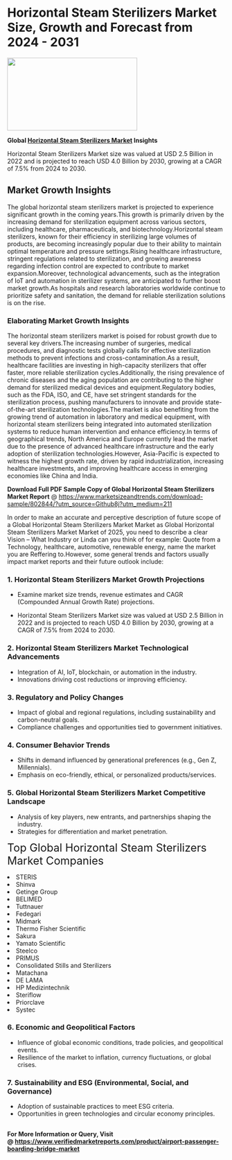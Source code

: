 <H1>Horizontal Steam Sterilizers Market Size, Growth and Forecast from 2024 - 2031</H1><img class="aligncenter size-medium wp-image-584254" src="https://thirdeyenews.in/wp-content/uploads/2024/09/Global-Market-Research-300x168.jpeg" alt="" width="300" height="168" /><p><strong>Global&nbsp;<a href="https://www.marketsizeandtrends.com/download-sample/802844/?utm_source=Github8j?utm_medium=211">Horizontal Steam Sterilizers Market</a> Insights</strong></p><p>Horizontal Steam Sterilizers Market size was valued at USD 2.5 Billion in 2022 and is projected to reach USD 4.0 Billion by 2030, growing at a CAGR of 7.5% from 2024 to 2030.</p><p><h2>Market Growth Insights</h2> The global horizontal steam sterilizers market is projected to experience significant growth in the coming years.This growth is primarily driven by the increasing demand for sterilization equipment across various sectors, including healthcare, pharmaceuticals, and biotechnology.Horizontal steam sterilizers, known for their efficiency in sterilizing large volumes of products, are becoming increasingly popular due to their ability to maintain optimal temperature and pressure settings.Rising healthcare infrastructure, stringent regulations related to sterilization, and growing awareness regarding infection control are expected to contribute to market expansion.Moreover, technological advancements, such as the integration of IoT and automation in sterilizer systems, are anticipated to further boost market growth.As hospitals and research laboratories worldwide continue to prioritize safety and sanitation, the demand for reliable sterilization solutions is on the rise. <h3>Elaborating Market Growth Insights</h3> The horizontal steam sterilizers market is poised for robust growth due to several key drivers.The increasing number of surgeries, medical procedures, and diagnostic tests globally calls for effective sterilization methods to prevent infections and cross-contamination.As a result, healthcare facilities are investing in high-capacity sterilizers that offer faster, more reliable sterilization cycles.Additionally, the rising prevalence of chronic diseases and the aging population are contributing to the higher demand for sterilized medical devices and equipment.Regulatory bodies, such as the FDA, ISO, and CE, have set stringent standards for the sterilization process, pushing manufacturers to innovate and provide state-of-the-art sterilization technologies.The market is also benefiting from the growing trend of automation in laboratory and medical equipment, with horizontal steam sterilizers being integrated into automated sterilization systems to reduce human intervention and enhance efficiency.In terms of geographical trends, North America and Europe currently lead the market due to the presence of advanced healthcare infrastructure and the early adoption of sterilization technologies.However, Asia-Pacific is expected to witness the highest growth rate, driven by rapid industrialization, increasing healthcare investments, and improving healthcare access in emerging economies like China and India.</p><p><span class=""><strong>Download Full PDF Sample Copy of Global Horizontal Steam Sterilizers Market Report</strong> @ <a href="https://www.marketsizeandtrends.com/download-sample/802844/?utm_source=Github8j?utm_medium=211" target="_blank">https://www.marketsizeandtrends.com/download-sample/802844/?utm_source=Github8j?utm_medium=211</a></span></p><p>In order to make an accurate and perceptive description of future scope of a Global&nbsp;Horizontal Steam Sterilizers Market Market as Global&nbsp;Horizontal Steam Sterilizers Market Market of 2025, you need to describe a clear Vision &ndash; What Industry or Linda can you think of for example: Quote from a Technology, healthcare, automotive, renewable energy, name the market you are Reffering to.However, some general trends and factors usually impact market reports and their future outlook include:</p><h3>1.&nbsp;<strong>Horizontal Steam Sterilizers Market Growth Projections</strong></h3><ul><li>Examine market size trends, revenue estimates and CAGR (Compounded Annual Growth Rate) projections.</li><li><p>Horizontal Steam Sterilizers Market size was valued at USD 2.5 Billion in 2022 and is projected to reach USD 4.0 Billion by 2030, growing at a CAGR of 7.5% from 2024 to 2030.</p></li></ul><h3>2.&nbsp;<strong>Horizontal Steam Sterilizers Market Technological Advancements</strong></h3><ul><li>Integration of AI, IoT, blockchain, or automation in the industry.</li><li>Innovations driving cost reductions or improving efficiency.</li></ul><h3>3.&nbsp;<strong>Regulatory and Policy Changes</strong></h3><ul><li>Impact of global and regional regulations, including sustainability and carbon-neutral goals.</li><li>Compliance challenges and opportunities tied to government initiatives.</li></ul><h3>4.&nbsp;<strong>Consumer Behavior Trends</strong></h3><ul><li>Shifts in demand influenced by generational preferences (e.g., Gen Z, Millennials).</li><li>Emphasis on eco-friendly, ethical, or personalized products/services.</li></ul><h3>5.&nbsp;<strong>Global Horizontal Steam Sterilizers Market Competitive Landscape</strong></h3><ul><li>Analysis of key players, new entrants, and partnerships shaping the industry.</li><li>Strategies for differentiation and market penetration.</li></ul><p data-pm-slice="1 1 []"><span style="color: inherit; font-family: inherit; font-size: 25px;">Top Global Horizontal Steam Sterilizers Market Companies</span></p><div class="" data-test-id=""><p><li>STERIS</li><li> Shinva</li><li> Getinge Group</li><li> BELIMED</li><li> Tuttnauer</li><li> Fedegari</li><li> Midmark</li><li> Thermo Fisher Scientific</li><li> Sakura</li><li> Yamato Scientific</li><li> Steelco</li><li> PRIMUS</li><li> Consolidated Stills and Sterilizers</li><li> Matachana</li><li> DE LAMA</li><li> HP Medizintechnik</li><li> Steriflow</li><li> Priorclave</li><li> Systec</li></p></div><h3>6.&nbsp;<strong>Economic and Geopolitical Factors</strong></h3><ul><li>Influence of global economic conditions, trade policies, and geopolitical events.</li><li>Resilience of the market to inflation, currency fluctuations, or global crises.</li></ul><h3>7.&nbsp;<strong>Sustainability and ESG (Environmental, Social, and Governance)</strong></h3><ul><li>Adoption of sustainable practices to meet ESG criteria.</li><li>Opportunities in green technologies and circular economy principles.</li></ul><h2><strong style="font-size: 14px;">For More Information or Query, Visit @&nbsp;</strong><a style="background-color: #ffffff; font-size: 14px;" href="https://www.marketsizeandtrends.com/report/horizontal-steam-sterilizers-market/" target="_blank">https://www.verifiedmarketreports.com/product/airport-passenger-boarding-bridge-market</a></h2>